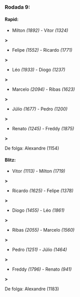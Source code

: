 ### Rodada 9:

#### Rapid:

* Milton *(1892)*     -     Vitor *(1324)*

 **>** 
* Felipe *(1552)*     -     Ricardo *(1771)*

 **>** 
* Léo *(1933)*     -     Diogo *(1237)*

 **>** 
* Marcelo *(2094)*     -     Ribas *(1623)*

 **>** 
* Júlio *(1677)*     -     Pedro *(1200)*

 **>** 
* Renato *(1245)*     -     Freddy *(1875)*

 **>** 

De folga: Alexandre (1154)

#### Blitz:

* Vitor *(1113)*     -     Milton *(1719)*

 **>** 
* Ricardo *(1625)*     -     Felipe *(1378)*

 **>** 
* Diogo *(1455)*     -     Léo *(1861)*

 **>** 
* Ribas *(2055)*     -     Marcelo *(1560)*

 **>** 
* Pedro *(1251)*     -     Júlio *(1464)*

 **>** 
* Freddy *(1796)*     -     Renato *(941)*

 **>** 

De folga: Alexandre (1183)

